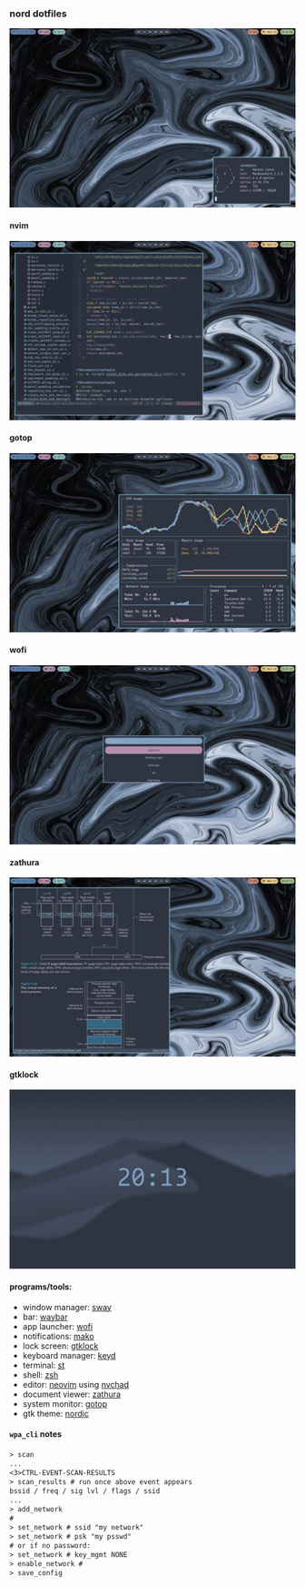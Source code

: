 ### nord dotfiles
![fetch](.img/fetch.png)
#### nvim
![nvim](.img/nvim.png)
#### gotop
![gotop](.img/gotop.png)
#### wofi
![wofi](.img/wofi.png)
#### zathura
![zathura](.img/zathura.png)
#### gtklock
![gtklock](.img/lockscreen.png)
#### programs/tools:
- window manager: [sway](https://swaywm.org)
- bar: [waybar](https://github.com/Alexays/Waybar)
- app launcher: [wofi](https://hg.sr.ht/~scoopta/wofi)
- notifications: [mako](https://github.com/emersion/mako)
- lock screen: [gtklock](https://github.com/jovanlanik/gtklock)
- keyboard manager: [keyd](https://github.com/rvaiya/keyd)
- terminal: [st](https://st.suckless.org)
- shell: [zsh](https://github.com/zsh-users/zsh.git)
- editor: [neovim](https://neovim.io) using [nvchad](https://nvchad.github.io)
- document viewer: [zathura](https://pwmt.org/projects/zathura/)
- system monitor: [gotop](https://github.com/xxxserxxx/gotop.git)
- gtk theme: [nordic](https://github.com/EliverLara/Nordic)

#### `wpa_cli` notes
```shell
> scan
...
<3>CTRL-EVENT-SCAN-RESULTS
> scan_results # run once above event appears
bssid / freq / sig lvl / flags / ssid
...
> add_network
#
> set_network # ssid "my network"
> set_network # psk "my psswd"
# or if no password:
> set_network # key_mgmt NONE
> enable_network #
> save_config
```

